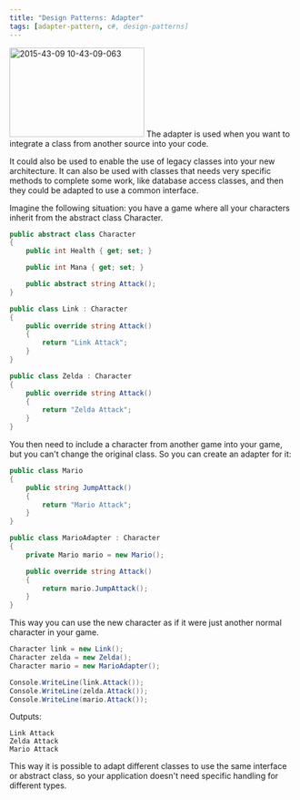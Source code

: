 ```yaml
---
title: "Design Patterns: Adapter"
tags: [adapter-pattern, c#, design-patterns]
---
```


<a href="https://brunolm.files.wordpress.com/2015/07/2015-43-09-10-43-09-063.png"><img class=" size-full wp-image-459 alignleft" src="https://brunolm.files.wordpress.com/2015/07/2015-43-09-10-43-09-063.png" alt="2015-43-09 10-43-09-063" width="237" height="157" /></a> The adapter is used when you want to integrate a class from another source into your code.

It could also be used to enable the use of legacy classes into your new architecture. It can also be used with classes that needs very specific methods to complete some work, like database access classes, and then they could be adapted to use a common interface.
<!--more-->

Imagine the following situation: you have a game where all your characters inherit from the abstract class Character.

```csharp
public abstract class Character
{
    public int Health { get; set; }

    public int Mana { get; set; }

    public abstract string Attack();
}

public class Link : Character
{
    public override string Attack()
    {
        return "Link Attack";
    }
}

public class Zelda : Character
{
    public override string Attack()
    {
        return "Zelda Attack";
    }
}
```

You then need to include a character from another game into your game, but you can't change the original class. So you can create an adapter for it:

```csharp
public class Mario
{
    public string JumpAttack()
    {
        return "Mario Attack";
    }
}

public class MarioAdapter : Character
{
    private Mario mario = new Mario();

    public override string Attack()
    {
        return mario.JumpAttack();
    }
}
```

This way you can use the new character as if it were just another normal character in your game.

```csharp
Character link = new Link();
Character zelda = new Zelda();
Character mario = new MarioAdapter();

Console.WriteLine(link.Attack());
Console.WriteLine(zelda.Attack());
Console.WriteLine(mario.Attack());
```

Outputs:

```
Link Attack
Zelda Attack
Mario Attack
```

This way it is possible to adapt different classes to use the same interface or abstract class, so your application doesn't need specific handling for different types.

